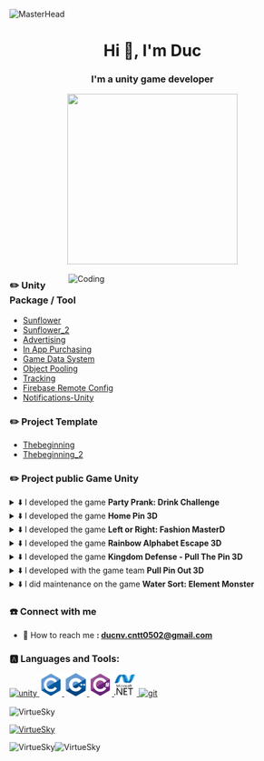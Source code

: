 ![MasterHead](https://mir-s3-cdn-cf.behance.net/project_modules/fs/54b6c068097599.5b50bca476b9b.gif)
<h1 align="center">Hi 👋, I'm Duc</h1>
<h3 align="center">I'm a unity game developer</h3>

<p align="center">
  <img  src = "https://github-production-user-asset-6210df.s3.amazonaws.com/126542083/274267368-16f24162-5de4-4510-a52d-75f4c1335fc1.PNG" width="300" height = "300">
</p>

<img align="right" alt="Coding" width="400" src="https://img.etimg.com/thumb/msid-84146083,width-1015,height-761,imgsize-638053,resizemode-8,quality-100/prime/technology-and-startups/booting-up-developer-economy-how-tech-startups-are-helping-coders-build-and-test-software-faster.jpg">

<!--
### ✏️ Intro
- 🎗️ I graduated from [University of Engineering and Technology (UET),  Vietnam National University, Hanoi (VNU)](https://uet.vnu.edu.vn/)

- 👨‍💻 I did an internship at [GameLoft Company (Han Studio)](https://www.gameloft.com/gameloft-studios/hanoi)

- 👨‍💻 I am working at [Gamee Studio Company](https://gameestudio.com/)

- 💪 Target: **Develop many good game products on unity engine**

- ⚡ My strengths: **Sociable, funny but always serious at work, good teamwork, always ready to work overtime when needed**
-->

### ✏️ Unity Package / Tool

- [Sunflower](https://github.com/VirtueSky/sunflower)
- [Sunflower_2](https://github.com/wolf-org/sunflower_2)
- [Advertising](https://github.com/wolf-org/advertising-unity)
- [In App Purchasing](https://github.com/wolf-org/in-app-purchasing-unity)
- [Game Data System](https://github.com/wolf-org/game-data-unity)
- [Object Pooling](https://github.com/wolf-org/object-pooling-unity)
- [Tracking](https://github.com/wolf-org/app-tracking-unity)
- [Firebase Remote Config](https://github.com/wolf-org/remote-config-manager-unity)
- [Notifications-Unity](https://github.com/wolf-org/notification-unity)
### ✏️ Project Template
- [Thebeginning](https://github.com/VirtueSky/TheBeginning)
- [Thebeginning_2](https://github.com/VirtueSky/TheBeginning_2)
### ✏️ Project public Game Unity
<details><summary>⬇️ I developed the game <b>Party Prank: Drink Challenge</b></summary>
  
<img src="https://play-lh.googleusercontent.com/9v3Uf1Se3LOFAfPNAncb3qKMdNN0sqW9gDSUFqOImzPmjSIvOscOtvQN2hULBZdgD8c=w526-h296-rw"/>
  
- [Android](https://play.google.com/store/apps/details?id=com.Gamee.PartyPrankChallenge&hl=en)
- [iOS](https://apps.apple.com/app/id1631497447?fbclid=IwAR1Z3z22adVeAOLo11Ls9eQrJdpJ1DgY1KaRZnCf_npnKtRRtgs4Pk6JzJI)

</details>

<details><summary>⬇️ I developed the game <b>Home Pin 3D</b></summary>

<img src="https://play-lh.googleusercontent.com/hE9KvvMiFbL8DKryRZ1jwmfkDICotSA24Rh-eVQYYkkvK89tSGfDCGSEoMouV5mxoA=w526-h296-rw" />

- [Android](https://play.google.com/store/apps/details?id=com.gamee.brainly.homepin3.pullpin.puzzle)
- [iOS](https://apps.apple.com/vn/app/home-pin-3d/id6451407662?l=vi)
  
</details>
<details><summary>⬇️ I developed the game <b>Left or Right: Fashion MasterD</b></summary>

<img src="https://play-lh.googleusercontent.com/4rR2H9UKDOBkhRhJMSGFx4i6iBZYpftMAphDVw51v2aUi9iWgvbM5sSfN3qDKV-U8ks=w526-h296-rw" />

- [Android](https://play.google.com/store/apps/details?id=com.gamee.leftorright.makeover.fashion)

</details>
<details><summary>⬇️ I developed the game <b>Rainbow Alphabet Escape 3D</b></summary>

<img src="https://play-lh.googleusercontent.com/XKVCtxX_Ws4ksCo18hXieSoeOkoKvZ34CQ07j3-H2AH8b1BLH6WnVPT1F3qGHY8GAbo=w240-h480-rw" width="100" height="100" />

- [Android](https://play.google.com/store/apps/details?id=com.gamee.blue.monster.rainbow.escape&hl=en)

</details>
<details><summary>⬇️ I developed the game <b>Kingdom Defense - Pull The Pin 3D</b></summary>

<img src="https://play-lh.googleusercontent.com/ABaiy7Ftr2sAvOpQOCYKBtS24_31cKN4EN5LvP7xYmNmWJzRxIfz6nJya9fTCtFQEXPw=w240-h480-rw" width="100" height="100" />

- [Android](https://play.google.com/store/apps/details?id=com.gamee.storm.kingdom.puzzle.games&referrer=utm_source%3Dapps.facebook.com%26utm_campaign%3Dfb4a%26utm_content%3D%257B%2522app%2522%253A0%252C%2522t%2522%253A1677418057%252C%2522source%2522%253Anull%257D&fbclid=IwAR30oLX4dIQy7tZIs6kdN1AEvfAu2Qi6nm3CuSGlYXvBgCwqYgxe0VvsgsI)

</details>
<details><summary>⬇️ I developed with the game team <b>Pull Pin Out 3D</b></summary>

<img src="https://play-lh.googleusercontent.com/rOrNUPzIrt6OnXYFA2hojiKWtQIxduAlJrwZCie8EiXSOWTNbxUmxecdu3ouRsV60Q=w526-h296-rw"/>

- [Android](https://play.google.com/store/apps/details?id=com.gamee.pull.pin.puzzle&hl=en)
- [iOS](https://apps.apple.com/us/app/pull-pin-out-3d/id6443933564)

</details>

<details><summary>⬇️ I did maintenance on the game <b>Water Sort: Element Monster</b></summary>

<img src="https://play-lh.googleusercontent.com/Ul2voFT2HWoBhvpHeXwqIIN7lk5ziDYDNo0K8VeiaRIHdqk-3mGebpH7AN4jIFMQy2PT=s48-rw" width="100" height="100" />

- [Android](https://play.google.com/store/apps/details?id=com.gamee.elementsort&hl=en)

</details>

<!--
<details><summary>⬇️ Some mini game</summary>

- Game MiniSweeper [Link gitHub](https://github.com/ducnv52/MiniSweeperUnity)
- Game Snack [Link GitHub](https://github.com/ducnv52/Snack)
- Game Rapid Roll [Link GitHub](https://github.com/ducnv52/Rapid-Roll)
- Game Asteroids [Link GitHub](https://github.com/ducnv52/Asteroids_Unity)
- Game Brick Break [Link GitHub](https://github.com/ducnv52/bick-break)  
</details>

### ✏️ Project Game C++
<details><summary>⬇️ Game Hangman C++</summary>

- Source code [Link gitHub](https://github.com/ducnv52/hangManC-)

</details>
<details><summary>⬇️ Game Flappy bird (Internship at Gameloft company)</summary>

- Source code [Link gitHub](https://github.com/ducnv52/intern-summer/tree/master/week3_t6_MiniGameStarter)

</details>

-->



<h3 align="left">☎️ Connect with me</h3>

- 📧 How to reach me **: ducnv.cntt0502@gmail.com**


<p align="left">
</p>

<h3 align="left">🅰️ Languages and Tools:</h3>
<p align="left"> <a href="https://unity.com/" target="_blank" rel="noreferrer"> <img src="https://www.vectorlogo.zone/logos/unity3d/unity3d-icon.svg" alt="unity" width="40" height="40"/> </a> <a href="https://www.cprogramming.com/" target="_blank" rel="noreferrer"> <img src="https://raw.githubusercontent.com/devicons/devicon/master/icons/c/c-original.svg" alt="c" width="40" height="40"/> </a> <a href="https://www.w3schools.com/cpp/" target="_blank" rel="noreferrer"> <img src="https://raw.githubusercontent.com/devicons/devicon/master/icons/cplusplus/cplusplus-original.svg" alt="cplusplus" width="40" height="40"/> </a> <a href="https://www.w3schools.com/cs/" target="_blank" rel="noreferrer"> <img src="https://raw.githubusercontent.com/devicons/devicon/master/icons/csharp/csharp-original.svg" alt="csharp" width="40" height="40"/> </a> <a href="https://dotnet.microsoft.com/" target="_blank" rel="noreferrer"> <img src="https://raw.githubusercontent.com/devicons/devicon/master/icons/dot-net/dot-net-original-wordmark.svg" alt="dotnet" width="40" height="40"/> </a> <a href="https://git-scm.com/" target="_blank" rel="noreferrer"> <img src="https://www.vectorlogo.zone/logos/git-scm/git-scm-icon.svg" alt="git" width="40" height="40"/> </a></p>

<p><img align="center" src="https://github-readme-stats-sigma-five.vercel.app/api/top-langs?username=VirtueSky&show_icons=true&locale=en&layout=compact" alt="VirtueSky" /></p>
<p align="left"> <a href="https://github.com/VirtueSky"><img src="https://github-profile-trophy.vercel.app/?username=VirtueSky" alt="VirtueSky" /></a> </p>

<p><img align="left" src="https://github-readme-stats-sigma-five.vercel.app/api?username=VirtueSky&show_icons=true&locale=en" alt="VirtueSky" /></p>
<p>&nbsp;<img align="left" src="https://github-readme-streak-stats.herokuapp.com/?user=VirtueSky&" alt="VirtueSky" /></p>
